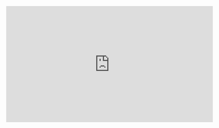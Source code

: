 <iframe width="560" height="315" src="https://musiclab.chromeexperiments.com/Song-Maker/embed/4736998022184960" frameborder="0" allowfullscreen></iframe>
